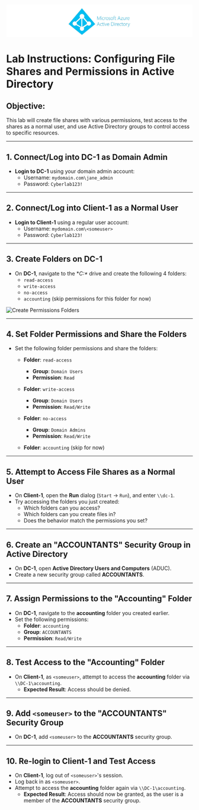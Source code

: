 ![Azure_Logo](images/azure_security_logo.png)

# Lab Instructions: Configuring File Shares and Permissions in Active Directory

## Objective:
This lab will create file shares with various permissions, test access to the shares as a normal user, and use Active Directory groups to control access to specific resources.

---

## 1. Connect/Log into DC-1 as Domain Admin

- **Login to DC-1** using your domain admin account:
  - Username: `mydomain.com\jane_admin`
  - Password: `Cyberlab123!`

---

## 2. Connect/Log into Client-1 as a Normal User

- **Login to Client-1** using a regular user account:
  - Username: `mydomain.com\<someuser>`
  - Password: `Cyberlab123!`

---

## 3. Create Folders on DC-1

- On **DC-1**, navigate to the **C:\** drive and create the following 4 folders:
  - `read-access`
  - `write-access`
  - `no-access`
  - `accounting` (skip permissions for this folder for now)
 
![Create Permissions Folders](images/netPrem-1.png)

---

## 4. Set Folder Permissions and Share the Folders

- Set the following folder permissions and share the folders:

  - **Folder**: `read-access`
    - **Group**: `Domain Users`
    - **Permission**: `Read`

  - **Folder**: `write-access`
    - **Group**: `Domain Users`
    - **Permission**: `Read/Write`

  - **Folder**: `no-access`
    - **Group**: `Domain Admins`
    - **Permission**: `Read/Write`

  - **Folder**: `accounting` (skip for now)

---

## 5. Attempt to Access File Shares as a Normal User

- On **Client-1**, open the **Run** dialog (`Start` → `Run`), and enter `\\dc-1`.
- Try accessing the folders you just created:
  - Which folders can you access?
  - Which folders can you create files in?
  - Does the behavior match the permissions you set?

---

## 6. Create an "ACCOUNTANTS" Security Group in Active Directory

- On **DC-1**, open **Active Directory Users and Computers** (ADUC).
- Create a new security group called **ACCOUNTANTS**.

---

## 7. Assign Permissions to the "Accounting" Folder

- On **DC-1**, navigate to the **accounting** folder you created earlier.
- Set the following permissions:
  - **Folder**: `accounting`
  - **Group**: `ACCOUNTANTS`
  - **Permission**: `Read/Write`

---

## 8. Test Access to the "Accounting" Folder

- On **Client-1**, as `<someuser>`, attempt to access the **accounting** folder via `\\DC-1\accounting`.
  - **Expected Result**: Access should be denied.

---

## 9. Add `<someuser>` to the "ACCOUNTANTS" Security Group

- On **DC-1**, add `<someuser>` to the **ACCOUNTANTS** security group.

---

## 10. Re-login to Client-1 and Test Access

- On **Client-1**, log out of `<someuser>`'s session.
- Log back in as `<someuser>`.
- Attempt to access the **accounting** folder again via `\\DC-1\accounting`.
  - **Expected Result**: Access should now be granted, as the user is a member of the **ACCOUNTANTS** security group.

